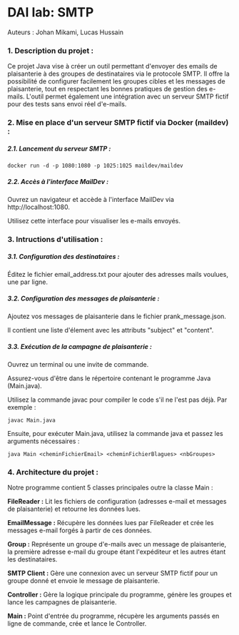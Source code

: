DAI lab: SMTP
=============

Auteurs : Johan Mikami, Lucas Hussain

### 1. Description du projet :
Ce projet Java vise à créer un outil permettant d'envoyer des emails de plaisanterie à des groupes de destinataires 
via le protocole SMTP. Il offre la possibilité de configurer facilement les groupes cibles et les messages de 
plaisanterie, tout en respectant les bonnes pratiques de gestion des e-mails. L'outil permet également une 
intégration avec un serveur SMTP fictif pour des tests sans envoi réel d'e-mails.

### 2. Mise en place d'un serveur SMTP fictif via Docker (maildev) :

##### 2.1. Lancement du serveur SMTP :

`docker run -d -p 1080:1080 -p 1025:1025 maildev/maildev`

##### 2.2. Accès à l'interface MailDev :

Ouvrez un navigateur et accède à l'interface MailDev via http://localhost:1080.

Utilisez cette interface pour visualiser les e-mails envoyés.

### 3. Intructions d'utilisation :

##### 3.1. Configuration des destinataires :

Éditez le fichier email_address.txt pour ajouter des adresses mails voulues, une par ligne.

##### 3.2. Configuration des messages de plaisanterie :

Ajoutez vos messages de plaisanterie dans le fichier prank_message.json.

Il contient une liste d'élement avec les attributs "subject" et "content".

##### 3.3. Exécution de la campagne de plaisanterie :

Ouvrez un terminal ou une invite de commande.

Assurez-vous d'être dans le répertoire contenant le programme Java (Main.java).

Utilisez la commande javac pour compiler le code s'il ne l'est pas déjà. Par exemple :

`javac Main.java`

Ensuite, pour exécuter Main.java, utilisez la commande java et passez les arguments nécessaires :

`java Main <cheminFichierEmail> <cheminFichierBlagues> <nbGroupes>`

### 4. Architecture du projet :

Notre programme contient 5 classes principales outre la classe Main :

**FileReader :** Lit les fichiers de configuration (adresses e-mail et messages de plaisanterie) et retourne les données lues.

**EmailMessage :** Récupère les données lues par FileReader et crée les messages e-mail forgés à partir de ces données.

**Group :** Représente un groupe d'e-mails avec un message de plaisanterie, la première adresse e-mail du groupe étant
l'expéditeur et les autres étant les destinataires.

**SMTP Client :** Gère une connexion avec un serveur SMTP fictif pour un groupe donné et envoie le message de plaisanterie.

**Controller :** Gère la logique principale du programme, génère les groupes et lance les campagnes de plaisanterie.

**Main :** Point d'entrée du programme, récupère les arguments passés en ligne de commande, crée et lance le Controller.

